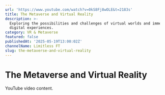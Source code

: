 ```yaml
---
url: 'https://www.youtube.com/watch?v=0kS8Fj8wOLE&t=2183s'
title: The Metaverse and Virtual Reality
description: >-
  Exploring the possibilities and challenges of virtual worlds and immersive
  digital experiences.
category: VR & Metaverse
featured: false
publishedAt: '2025-05-19T13:00:02Z'
channelName: Limitless FT
slug: the-metaverse-and-virtual-reality
---
```

# The Metaverse and Virtual Reality

YouTube video content.

